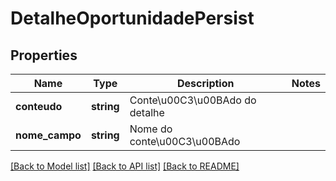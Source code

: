 # DetalheOportunidadePersist

## Properties
Name | Type | Description | Notes
------------ | ------------- | ------------- | -------------
**conteudo** | **string** | Conte\u00C3\u00BAdo do detalhe | 
**nome_campo** | **string** | Nome do conte\u00C3\u00BAdo | 

[[Back to Model list]](../README.md#documentation-for-models) [[Back to API list]](../README.md#documentation-for-api-endpoints) [[Back to README]](../README.md)



